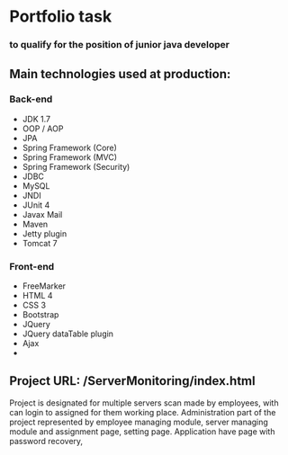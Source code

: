 <h1>Portfolio task</h1>

<h3>to qualify for the position of junior java developer </h3>

<h2>Main technologies used at production:</h2>

<h3>Back-end</h3>
<ul>
    <li>JDK 1.7</li>
    <li>OOP / AOP</li>
    <li>JPA</li>
    <li>Spring Framework (Core)</li>
    <li>Spring Framework (MVC)</li>
    <li>Spring Framework (Security)</li>
    <li>JDBC</li>
    <li>MySQL</li>
    <li>JNDI</li>
    <li>JUnit 4</li>
    <li>Javax Mail</li>
    <li>Maven</li>
    <li>Jetty plugin</li>
    <li>Tomcat 7</li>
</ul>

<h3>Front-end</h3>
<ul>
    <li>FreeMarker</li>
    <li>HTML 4</li>
    <li>CSS 3</li>
    <li>Bootstrap</li>
    <li>JQuery</li>
    <li>JQuery dataTable plugin</li>
    <li>Ajax</li>
    <li></li>
</ul>

<h2>Project URL: /ServerMonitoring/index.html</h2>

<span>Project is designated for multiple servers scan made by employees, with can login to assigned
 for them working place. Administration part of the project represented by employee managing module,
 server managing module and assignment page, setting page. Application have page with password recovery,
 </span>